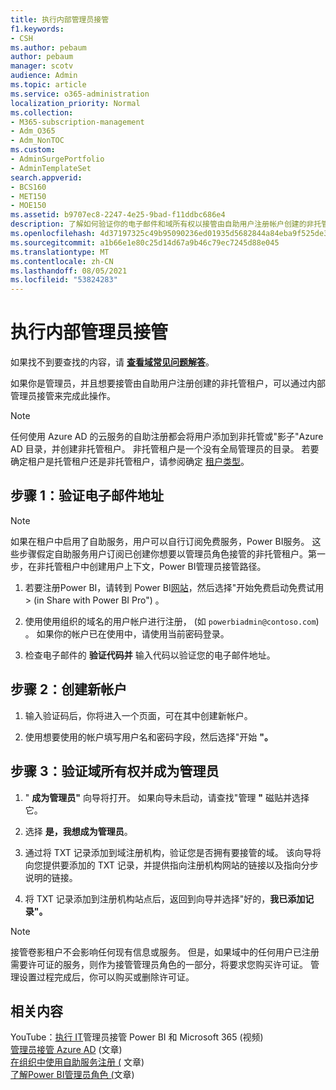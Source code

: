 ```yaml
---
title: 执行内部管理员接管
f1.keywords:
- CSH
ms.author: pebaum
author: pebaum
manager: scotv
audience: Admin
ms.topic: article
ms.service: o365-administration
localization_priority: Normal
ms.collection:
- M365-subscription-management
- Adm_O365
- Adm_NonTOC
ms.custom:
- AdminSurgePortfolio
- AdminTemplateSet
search.appverid:
- BCS160
- MET150
- MOE150
ms.assetid: b9707ec8-2247-4e25-9bad-f11ddbc686e4
description: 了解如何验证你的电子邮件和域所有权以接管由自助用户注册帐户创建的非托管Microsoft 365。
ms.openlocfilehash: 4d37197325c49b95090236ed01935d5682844a84eba9f525de37e053187ab0b6
ms.sourcegitcommit: a1b66e1e80c25d14d67a9b46c79ec7245d88e045
ms.translationtype: MT
ms.contentlocale: zh-CN
ms.lasthandoff: 08/05/2021
ms.locfileid: "53824283"
---
```

# <a name="perform-an-internal-admin-takeover"></a>执行内部管理员接管

 如果找不到要查找的内容，请 **[查看域常见问题解答](../setup/domains-faq.yml)**。 

如果你是管理员，并且想要接管由自助用户注册创建的非托管租户，可以通过内部管理员接管来完成此操作。

> [!NOTE]
> 任何使用 Azure AD 的云服务的自助注册都会将用户添加到非托管或"影子"Azure AD 目录，并创建非托管租户。 非托管租户是一个没有全局管理员的目录。 若要确定租户是托管租户还是非托管租户，请参阅确定 [租户类型](/power-platform/admin/powerapps-gdpr-dsr-guide-systemlogs#determining-tenant-type)。 
  
## <a name="step-1-verify-your-email-address"></a>步骤 1：验证电子邮件地址

> [!NOTE]
> 如果在租户中启用了自助服务，用户可以自行订阅免费服务，Power BI服务。 这些步骤假定自助服务用户订阅已创建你想要以管理员角色接管的非托管租户。第一步，在非托管租户中创建用户上下文，Power BI管理员接管路径。

1. 若要注册Power BI，请转到 Power BI[网站](https://powerbi.com)，然后选择"开始免费启动免费试用  >   (in Share with Power BI Pro") 。 

2. 使用使用组织的域名的用户帐户进行注册， (如 `powerbiadmin@contoso.com`) 。 如果你的帐户已在使用中，请使用当前密码登录。

3. 检查电子邮件的 **验证代码并** 输入代码以验证您的电子邮件地址。
    
## <a name="step-2-create-a-new-account"></a>步骤 2：创建新帐户

1. 输入验证码后，你将进入一个页面，可在其中创建新帐户。 
    
2. 使用想要使用的帐户填写用户名和密码字段，然后选择"开始 **"。** 
    
## <a name="step-3-verify-domain-ownership-and-become-the-admin"></a>步骤 3：验证域所有权并成为管理员

1. " **成为管理员"** 向导将打开。 如果向导未启动，请查找"管理 **"** 磁贴并选择它。 

2. 选择 **是，我想成为管理员**。

3. 通过将 TXT 记录添加到域注册机构，验证您是否拥有要接管的域。 该向导将向您提供要添加的 TXT 记录，并提供指向注册机构网站的链接以及指向分步说明的链接。
    
4. 将 TXT 记录添加到注册机构站点后，返回到向导并选择"好的，**我已添加记录"。**
    
> [!NOTE]
> 接管卷影租户不会影响任何现有信息或服务。 但是，如果域中的任何用户已注册需要许可证的服务，则作为接管管理员角色的一部分，将要求您购买许可证。 管理设置过程完成后，你可以购买或删除许可证。
  
## <a name="related-content"></a>相关内容

YouTube：[执行 IT](https://www.youtube.com/watch?v=xt5EsrQBZZk)管理员接管 Power BI 和 Microsoft 365 (视频) \
[管理员接管 Azure AD](/azure/active-directory/users-groups-roles/domains-admin-takeover) (文章) \
[在组织中使用自助服务注册 (](self-service-sign-up.md) 文章) \
[了解Power BI管理员角色 (](/power-bi/service-admin-role)文章) 